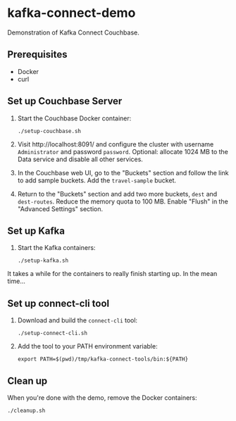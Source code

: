 # kafka-connect-demo

Demonstration of Kafka Connect Couchbase.

## Prerequisites

* Docker
* curl 

## Set up Couchbase Server

1. Start the Couchbase Docker container:

       ./setup-couchbase.sh

2. Visit http://localhost:8091/ and configure the cluster with username `Administrator` and password `password`.
Optional: allocate 1024 MB to the Data service and disable all other services.

3. In the Couchbase web UI, go to the "Buckets" section and follow the link to add sample buckets. Add the `travel-sample` bucket.

4. Return to the "Buckets" section and add two more buckets, `dest` and `dest-routes`.
Reduce the memory quota to 100 MB. Enable "Flush" in the "Advanced Settings" section.

## Set up Kafka

1. Start the Kafka containers:

       ./setup-kafka.sh

It takes a while for the containers to really finish starting up. In the mean time...

## Set up connect-cli tool

1. Download and build the `connect-cli` tool:

       ./setup-connect-cli.sh
       
2. Add the tool to your PATH environment variable:

       export PATH=$(pwd)/tmp/kafka-connect-tools/bin:${PATH}


## Clean up

When you're done with the demo, remove the Docker containers:

    ./cleanup.sh

